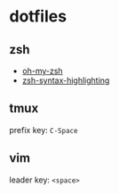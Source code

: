 # dotfiles

## zsh

 - [oh-my-zsh](https://github.com/robbyrussell/oh-my-zsh.git)
 - [zsh-syntax-highlighting](https://github.com/zsh-users/zsh-syntax-highlighting.git)

## tmux

prefix key: `C-Space`

## vim

leader key: `<space>`
